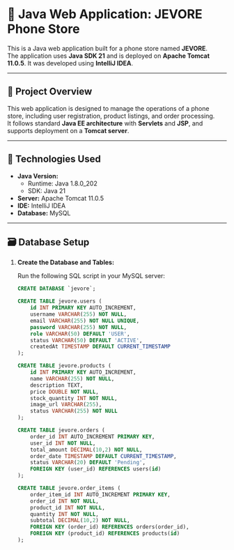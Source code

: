 # 📱 Java Web Application: JEVORE Phone Store

This is a Java web application built for a phone store named **JEVORE**.  
The application uses **Java SDK 21** and is deployed on **Apache Tomcat 11.0.5**. It was developed using **IntelliJ IDEA**.

---

## 🧩 Project Overview

This web application is designed to manage the operations of a phone store, including user registration, product listings, and order processing.  
It follows standard **Java EE architecture** with **Servlets** and **JSP**, and supports deployment on a **Tomcat server**.

---

## 🚀 Technologies Used

- **Java Version:**
  - Runtime: Java 1.8.0_202  
  - SDK: Java 21  
- **Server:** Apache Tomcat 11.0.5  
- **IDE:** IntelliJ IDEA  
- **Database:** MySQL

---

## 🗃️ Database Setup

1. **Create the Database and Tables:**

   Run the following SQL script in your MySQL server:

   ```sql
   CREATE DATABASE `jevore`;

   CREATE TABLE jevore.users (
       id INT PRIMARY KEY AUTO_INCREMENT,
       username VARCHAR(255) NOT NULL,
       email VARCHAR(255) NOT NULL UNIQUE,
       password VARCHAR(255) NOT NULL,
       role VARCHAR(50) DEFAULT 'USER',
       status VARCHAR(50) DEFAULT 'ACTIVE',
       createdAt TIMESTAMP DEFAULT CURRENT_TIMESTAMP
   );

   CREATE TABLE jevore.products (
       id INT PRIMARY KEY AUTO_INCREMENT,
       name VARCHAR(255) NOT NULL,
       description TEXT,
       price DOUBLE NOT NULL,
       stock_quantity INT NOT NULL,
       image_url VARCHAR(255),
       status VARCHAR(255) NOT NULL
   );

   CREATE TABLE jevore.orders (
       order_id INT AUTO_INCREMENT PRIMARY KEY,
       user_id INT NOT NULL,
       total_amount DECIMAL(10,2) NOT NULL,
       order_date TIMESTAMP DEFAULT CURRENT_TIMESTAMP,
       status VARCHAR(20) DEFAULT 'Pending',
       FOREIGN KEY (user_id) REFERENCES users(id)
   );

   CREATE TABLE jevore.order_items (
       order_item_id INT AUTO_INCREMENT PRIMARY KEY,
       order_id INT NOT NULL,
       product_id INT NOT NULL,
       quantity INT NOT NULL,
       subtotal DECIMAL(10,2) NOT NULL,
       FOREIGN KEY (order_id) REFERENCES orders(order_id),
       FOREIGN KEY (product_id) REFERENCES products(id)
   );
